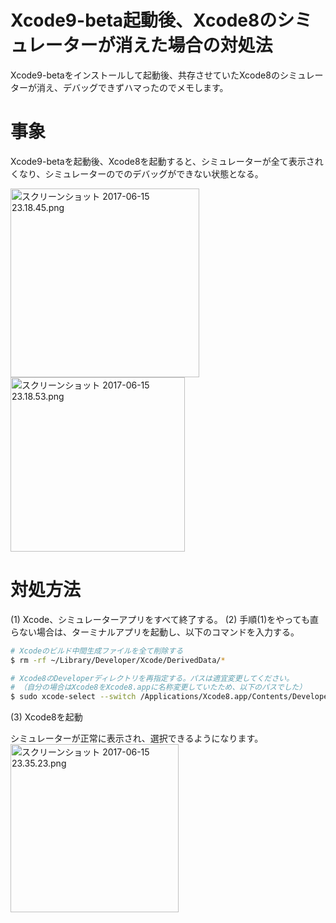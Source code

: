 # Xcode9-beta起動後、Xcode8のシミュレーターが消えた場合の対処法
Xcode9-betaをインストールして起動後、共存させていたXcode8のシミュレーターが消え、デバッグできずハマったのでメモします。

# 事象

Xcode9-betaを起動後、Xcode8を起動すると、シミュレーターが全て表示されくなり、シミュレーターのでのデバッグができない状態となる。

<img width="302" alt="スクリーンショット 2017-06-15 23.18.45.png" src="https://qiita-image-store.s3.amazonaws.com/0/113553/5a9eda29-4183-e224-6d15-e3b8a6c3a197.png">

<img width="279" alt="スクリーンショット 2017-06-15 23.18.53.png" src="https://qiita-image-store.s3.amazonaws.com/0/113553/a59bcc0b-e040-7056-66cc-435ee07325a6.png">

# 対処方法

(1) Xcode、シミュレーターアプリをすべて終了する。
(2) 手順(1)をやっても直らない場合は、ターミナルアプリを起動し、以下のコマンドを入力する。

```bash
# Xcodeのビルド中間生成ファイルを全て削除する
$ rm -rf ~/Library/Developer/Xcode/DerivedData/*

# Xcode8のDeveloperディレクトリを再指定する。パスは適宜変更してください。
# （自分の場合はXcode8をXcode8.appに名称変更していたため、以下のパスでした）
$ sudo xcode-select --switch /Applications/Xcode8.app/Contents/Developer
```

(3) Xcode8を起動

シミュレーターが正常に表示され、選択できるようになります。
<img width="269" alt="スクリーンショット 2017-06-15 23.35.23.png" src="https://qiita-image-store.s3.amazonaws.com/0/113553/2918a718-013a-6dfd-c2b5-bfd7a32f26fa.png">


